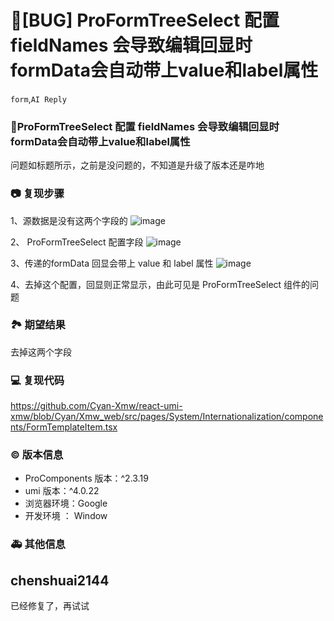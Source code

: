 # 🐛[BUG] ProFormTreeSelect 配置 fieldNames 会导致编辑回显时formData会自动带上value和label属性

`form`,`AI Reply`

### 🐛ProFormTreeSelect 配置 fieldNames 会导致编辑回显时formData会自动带上value和label属性

问题如标题所示，之前是没问题的，不知道是升级了版本还是咋地

### 📷 复现步骤

1、源数据是没有这两个字段的
![image](https://user-images.githubusercontent.com/40554571/196581751-c55fa2aa-f75c-4e24-baad-b334988f12b9.png)

2、 ProFormTreeSelect 配置字段
![image](https://user-images.githubusercontent.com/40554571/196581862-e53fe705-a5b6-450d-9bbc-68efe7bb9dde.png)

3、传递的formData 回显会带上 value 和 label 属性
![image](https://user-images.githubusercontent.com/40554571/196582022-23d7572d-b285-47b8-9914-6dd83a2828e2.png)

4、去掉这个配置，回显则正常显示，由此可见是 ProFormTreeSelect 组件的问题

### 🏞 期望结果

去掉这两个字段

### 💻 复现代码

https://github.com/Cyan-Xmw/react-umi-xmw/blob/Cyan/Xmw_web/src/pages/System/Internationalization/components/FormTemplateItem.tsx

### © 版本信息

- ProComponents 版本：^2.3.19
- umi 版本：^4.0.22
- 浏览器环境：Google
- 开发环境 ： Window

### 🚑 其他信息

## chenshuai2144

已经修复了，再试试
